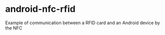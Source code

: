 android-nfc-rfid
================

Example of communication between a RFID card and an Android device by the NFC
